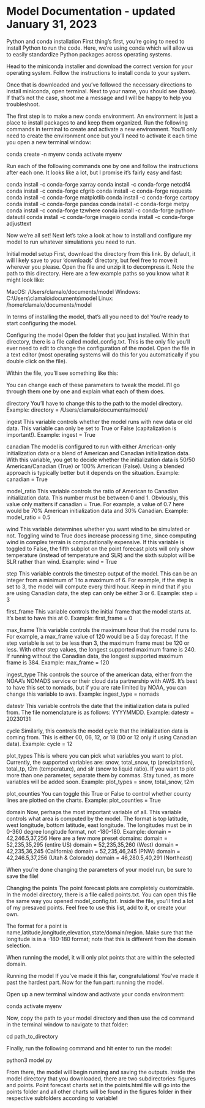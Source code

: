 # Model Documentation - updated January 31, 2023


Python and conda installation
First thing’s first, you’re going to need to install Python to run the code. Here, we’re using conda which will allow us to easily standardize Python packages across operating systems. 

Head to the miniconda installer and download the correct version for your operating system. Follow the instructions to install conda to your system.

Once that is downloaded and you’ve followed the necessary directions to install miniconda, open terminal. Next to your name, you should see (base). If that’s not the case, shoot me a message and I will be happy to help you troubleshoot.

The first step is to make a new conda environment. An environment is just a place to install packages to and keep them organized. Run the following commands in terminal to create and activate a new environment. You’ll only need to create the environment once but you’ll need to activate it each time you open a new terminal window:

conda create -n myenv
conda activate myenv

Run each of the following commands one by one and follow the instructions after each one. It looks like a lot, but I promise it’s fairly easy and fast:


conda install -c conda-forge xarray
conda install -c conda-forge netcdf4
conda install -c conda-forge cfgrib
conda install -c conda-forge requests
conda install -c conda-forge matplotlib
conda install -c conda-forge cartopy
conda install -c conda-forge pandas
conda install -c conda-forge metpy
conda install -c conda-forge tzwhere
conda install -c conda-forge python-dateutil
conda install -c conda-forge imageio
conda install -c conda-forge adjusttext

Now we’re all set! Next let’s take a look at how to install and configure my model to run whatever simulations you need to run.

Initial model setup
First, download the directory from this link. By default, it will likely save to your ‘downloads’ directory, but feel free to move it wherever you please. Open the file and unzip it to decompress it. Note the path to this directory. Here are a few example paths so you know what it might look like:

MacOS: /Users/clamalo/documents/model
Windows: C:\Users\clamalo\documents\model
Linux: /home/clamalo/documents/model

In terms of installing the model, that’s all you need to do! You’re ready to start configuring the model.


Configuring the model
Open the folder that you just installed. Within that directory, there is a file called model_config.txt. This is the only file you’ll ever need to edit to change the configuration of the model. Open the file in a text editor (most operating systems will do this for you automatically if you double click on the file).

Within the file, you’ll see something like this:


You can change each of these parameters to tweak the model. I’ll go through them one by one and explain what each of them does.

directory
You’ll have to change this to the path to the model directory. 
Example: directory = /Users/clamalo/documents/model/

ingest 
This variable controls whether the model runs with new data or old data. This variable can only be set to True or False (capitalization is important!).
Example: ingest = True



canadian
The model is configured to run with either American-only initialization data or a blend of American and Canadian initialization data. With this variable, you get to decide whether the initialization data is 50/50 American/Canadian (True) or 100% American (False). Using a blended approach is typically better but it depends on the situation.
Example: canadian = True

model_ratio
This variable controls the ratio of American to Canadian initialization data. This number must be between 0 and 1. Obviously, this value only matters if canadian = True. For example, a value of 0.7 here would be 70% American initialization data and 30% Canadian.
Example: model_ratio = 0.5

wind
This variable determines whether you want wind to be simulated or not. Toggling wind to True does increase processing time, since computing wind in complex terrain is computationally expensive. If this variable is toggled to False, the fifth subplot on the point forecast plots will only show temperature (instead of temperature and SLR) and the sixth subplot will be SLR rather than wind.
Example: wind = True

step
This variable controls the timestep output of the model. This can be an integer from a minimum of 1 to a maximum of 6. For example, if the step is set to 3, the model will compute every third hour. Keep in mind that if you are using Canadian data, the step can only be either 3 or 6.
Example: step = 3

first_frame
This variable controls the initial frame that the model starts at. It’s best to have this at 0.
Example: first_frame = 0

max_frame
This variable controls the maximum hour that the model runs to. For example, a max_frame value of 120 would be a 5 day forecast. If the step variable is set to be less than 3, the maximum frame must be 120 or less. With other step values, the longest supported maximum frame is 240. If running without the Canadian data, the longest supported maximum frame is 384.
Example: max_frame = 120

ingest_type
This controls the source of the american data, either from the NOAA’s NOMADS service or their cloud data partnership with AWS. It’s best to have this set to nomads, but if you are rate limited by NOAA, you can change this variable to aws.
Example: ingest_type = nomads

datestr 
This variable controls the date that the initialization data is pulled from. The file nomenclature is as follows: YYYYMMDD.
Example: datestr = 20230131


cycle 
Similarly, this controls the model cycle that the initialization data is coming from. This is either 00, 06, 12, or 18 (00 or 12 only if using Canadian data).
Example: cycle = 12

plot_types 
This is where you can pick what variables you want to plot. Currently, the supported variables are: snow, total_snow, tp (precipitation), total_tp, t2m (temperature), and slr (snow to liquid ratio). If you want to plot more than one parameter, separate them by commas. Stay tuned, as more variables will be added soon. 
Example: plot_types = snow, total_snow, t2m

plot_counties
You can toggle this True or False to control whether county lines are plotted on the charts.
Example: plot_counties = True

domain
Now, perhaps the most important variable of all. This variable controls what area is computed by the model. The format is top latitude, west longitude, bottom latitude, east longitude. The longitudes must be in 0-360 degree longitude format, not -180-180.
Example: domain = 42,246.5,37,256
Here are a few more preset domains:
domain = 52,235,35,295 (entire US)
domain = 52,235,35,260 (West)
domain = 42,235,36,245 (California)
domain = 52,235,46,245 (PNW)
domain = 42,246.5,37,256 (Utah & Colorado)
domain = 46,280.5,40,291 (Northeast)

When you’re done changing the parameters of your model run, be sure to save the file!


Changing the points
The point forecast plots are completely customizable. In the model directory, there is a file called points.txt. You can open this file the same way you opened model_config.txt. Inside the file, you’ll find a lot of my presaved points. Feel free to use this list, add to it, or create your own. 

The format for a point is name,latitude,longitude,elevation,state/domain/region. Make sure that the longitude is in a -180-180 format; note that this is different from the domain selection. 

When running the model, it will only plot points that are within the selected domain.


Running the model
If you’ve made it this far, congratulations! You’ve made it past the hardest part. Now for the fun part: running the model.

Open up a new terminal window and activate your conda environment:

conda activate myenv

Now, copy the path to your model directory and then use the cd command in the terminal window to navigate to that folder:

cd path_to_directory


Finally, run the following command and hit enter to run the model:

python3 model.py

From there, the model will begin running and saving the outputs. Inside the model directory that you downloaded, there are two subdirectories: figures and points. Point forecast charts set in the points.html file will go into the points folder and all other charts will be found in the figures folder in their respective subfolders according to variable!
